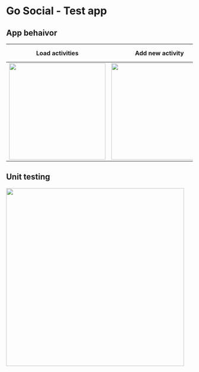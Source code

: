 # Go Social - Test app

## App behaivor

Load activities | Add new activity | Detail Activity | Update Activity
---|---|---|---
<img src="https://user-images.githubusercontent.com/22333076/117590976-951c4280-b0f7-11eb-9010-4e67c4a8086f.gif" width="260"/>|<img src="https://user-images.githubusercontent.com/22333076/117591072-40c59280-b0f8-11eb-9c2f-2875f077fe39.gif" width="260"/> |<img src="https://user-images.githubusercontent.com/22333076/117591086-53d86280-b0f8-11eb-8839-84e0397a3b07.gif" width="260"/> | s



## Unit testing

<img src="https://user-images.githubusercontent.com/22333076/117590792-b03a8280-b0f6-11eb-9b5d-a5f2d1bdf69d.png" width="480"/>



